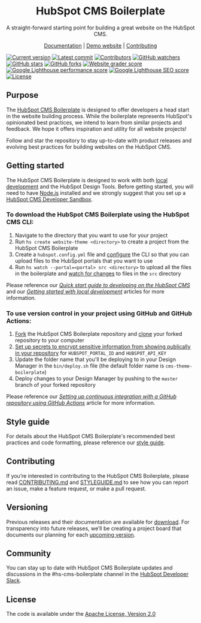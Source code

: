 <h1 align="center">HubSpot CMS Boilerplate</h1>

<p align="center">
  A straight-forward starting point for building a great website on the HubSpot CMS.
</p>

<p align="center">
  <a href="https://github.com/HubSpot/cms-theme-boilerplate/wiki">Documentation</a> |
  <a href="https://boilerplate.hubspotcms.com/">Demo website</a> |
  <a href="https://github.com/HubSpot/cms-theme-boilerplate/blob/master/CONTRIBUTING.md">Contributing</a>
</p>

[![Current version](https://img.shields.io/github/v/release/HubSpot/cms-theme-boilerplate)](https://github.com/HubSpot/cms-theme-boilerplate/releases)
[![Latest commit](https://img.shields.io/github/last-commit/HubSpot/cms-theme-boilerplate)](https://github.com/HubSpot/cms-theme-boilerplate/commits/master)
[![Contributors](https://img.shields.io/github/contributors/HubSpot/cms-theme-boilerplate?logo=blue)](https://github.com/HubSpot/cms-theme-boilerplate/graphs/contributors)
[![GitHub watchers](https://img.shields.io/github/watchers/HubSpot/cms-theme-boilerplate?style=social)](https://github.com/HubSpot/cms-theme-boilerplate/watchers)
[![GitHub stars](https://img.shields.io/github/stars/HubSpot/cms-theme-boilerplate?style=social)](https://github.com/HubSpot/cms-theme-boilerplate/stargazers)
[![GitHub forks](https://img.shields.io/github/forks/HubSpot/cms-theme-boilerplate?style=social)](https://github.com/HubSpot/cms-theme-boilerplate/network/members)
[![Website grader score](https://img.shields.io/badge/Website%20grader%20score-100-brightgreen)](https://website.grader.com/tests/boilerplate.hubspotcms.com)
[![Google Lighthouse performance score](https://img.shields.io/badge/Google%20Lighthouse%20performance%20score-97-brightgreen)](https://developers.google.com/web/tools/lighthouse)
[![Google Lighthouse SEO score](https://img.shields.io/badge/Google%20Lighthouse%20SEO%20score-100-brightgreen)](https://developers.google.com/web/tools/lighthouse)
[![License](https://img.shields.io/badge/license-Apache%20Version%202.0-red)](https://github.com/HubSpot/cms-theme-boilerplate/blob/master/LICENSE)

## Purpose

The [HubSpot CMS Boilerplate](https://designers.hubspot.com/docs/building-blocks/themes/hubspot-cms-boilerplate) is designed to offer developers a head start in the website building process. While the boilerplate represents HubSpot's opinionated best practices, we intend to learn from similar projects and feedback. We hope it offers inspiration and utility for all website projects!

Follow and star the repository to stay up-to-date with product releases and evolving best practices for building websites on the HubSpot CMS.

## Getting started

The HubSpot CMS Boilerplate is designed to work with both [local development](https://designers.hubspot.com/docs/tools/local-development) and the HubSpot Design Tools. Before getting started, you will need to have [Node.js](https://nodejs.org) installed and we strongly suggest that you set up a [HubSpot CMS Developer Sandbox](https://offers.hubspot.com/free-cms-developer-sandbox).

### To download the HubSpot CMS Boilerplate using the HubSpot CMS CLI:

1. Navigate to the directory that you want to use for your project
2. Run `hs create website-theme <directory>` to create a project from the HubSpot CMS Boilerplate
3. Create a `hubspot.config.yml` file and [configure](https://designers.hubspot.com/tutorials/getting-started-with-local-development#2-set-up-your-configuration-file) the CLI so that you can upload files to the HubSpot portals that you want to use
4. Run `hs watch --portal=<portal> src <directory>` to upload all the files in the boilerplate and [watch for changes](https://designers.hubspot.com/docs/tools/local-development-reference#watch) to files in the `src` directory

Please reference our _[Quick start guide to developing on the HubSpot CMS](https://designers.hubspot.com/tutorials/getting-started#1-install-the-hubspot-cms-cli)_ and our _[Getting started with local development](https://designers.hubspot.com/tutorials/getting-started-with-local-development)_ articles for more information.

### To use version control in your project using GitHub and GitHub Actions:

1. [Fork](https://help.github.com/en/github/getting-started-with-github/fork-a-repo) the HubSpot CMS Boilerplate repository and [clone](https://help.github.com/en/github/creating-cloning-and-archiving-repositories/cloning-a-repository) your forked repository to your computer
2. [Set up secrets to encrypt sensitive information from showing publically in your repository](https://help.github.com/en/actions/configuring-and-managing-workflows/creating-and-storing-encrypted-secrets) for `HUBSPOT_PORTAL_ID` and `HUBSPOT_API_KEY`
3. Update the folder name that you'll be deploying to in your Design Manager in the `bin/deploy.sh` file (the default folder name is `cms-theme-boilerplate`)
4. Deploy changes to your Design Manager by pushing to the `master` branch of your forked repository

Please reference our _[Setting up continuous integration with a GitHub repository using GitHub Actions](https://designers.hubspot.com/tutorials/github-integration)_ article for more information.

## Style guide

For details about the HubSpot CMS Boilerplate's recommended best practices and code formatting, please reference our [style guide](https://github.com/HubSpot/cms-theme-boilerplate/blob/master/STYLEGUIDE.md).

## Contributing

If you’re interested in contributing to the HubSpot CMS Boilerplate, please read [CONTRIBUTING.md](https://github.com/HubSpot/cms-theme-boilerplate/blob/master/CONTRIBUTING.md) and [STYLEGUIDE.md](https://github.com/HubSpot/cms-theme-boilerplate/blob/master/STYLEGUIDE.md) to see how you can report an issue, make a feature request, or make a pull request.

## Versioning

Previous releases and their documentation are available for [download](https://github.com/HubSpot/cms-theme-boilerplate/releases). For transparency into future releases, we’ll be creating a project board that documents our planning for each [upcoming version](https://github.com/HubSpot/cms-theme-boilerplate/projects).

## Community

You can stay up to date with HubSpot CMS Boilerplate updates and discussions in the #hs-cms-boilerplate channel in the [HubSpot Developer Slack](https://designers.hubspot.com/slack).

## License

The code is available under the [Apache License, Version 2.0](https://github.com/HubSpot/cms-theme-boilerplate/blob/master/LICENSE)
